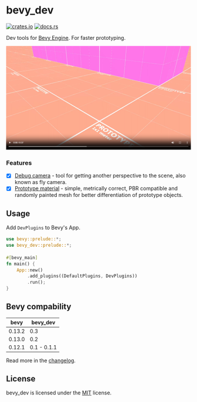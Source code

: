 # bevy_dev
[![crates.io](https://img.shields.io/crates/v/bevy_dev)](https://crates.io/crates/bevy_dev)
[![docs.rs](https://docs.rs/bevy_dev/badge.svg)](https://docs.rs/bevy_dev)

Dev tools for [Bevy Engine](https://bevyengine.org/). For faster prototyping.

[![Showcase](/images/debug_camera/showcase.webp)](https://github.com/Vixenka/bevy_dev/assets/44348304/073d635c-3d58-4c36-8e01-8a8686f5060b)

### Features
- [x] [Debug camera](/docs/features/debug_camera.md) - tool for getting another perspective to the scene, also known as fly camera.
- [x] [Prototype material](/docs/features/prototype_material.md) - simple, metrically correct, PBR compatible and randomly painted mesh for better differentiation of prototype objects.

## Usage
Add `DevPlugins` to Bevy's App.
```rust
use bevy::prelude::*;
use bevy_dev::prelude::*;

#[bevy_main]
fn main() {
    App::new()
        .add_plugins((DefaultPlugins, DevPlugins))
        .run();
}
```

## Bevy compability
| bevy   | bevy_dev      |
|--------|---------------|
| 0.13.2 | 0.3           |
| 0.13.0 | 0.2           |
| 0.12.1 | 0.1 - 0.1.1   |

Read more in the [changelog](/CHANGELOG.md).

## License
bevy_dev is licensed under the [MIT](/LICENSE) license.
